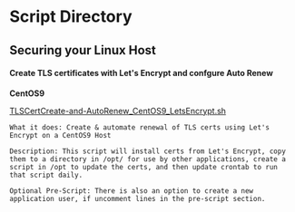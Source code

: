 # Script Directory

## Securing your Linux Host 

#### Create TLS certificates with Let's Encrypt and confgure Auto Renew

**CentOS9**

[TLSCertCreate-and-AutoRenew_CentOS9_LetsEncrypt.sh](https://github.com/JeremiahJRRoss/LinuxHostConfigScripts/blob/main/TLSCertCreate-and-AutoRenew_CentOS9_LetsEncrypt.sh)
```
What it does: Create & automate renewal of TLS certs using Let's Encrypt on a CentOS9 Host

Description: This script will install certs from Let's Encrypt, copy them to a directory in /opt/ for use by other applications, create a script in /opt to update the certs, and then update crontab to run that script daily.

Optional Pre-Script: There is also an option to create a new application user, if uncomment lines in the pre-script section. 
```
